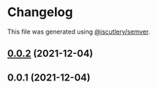 # Changelog

This file was generated using [@jscutlery/semver](https://github.com/jscutlery/semver).

## [0.0.2](https://github.com/maxence-lefebvre/techcom/compare/api-0.0.1...api-0.0.2) (2021-12-04)



## 0.0.1 (2021-12-04)
